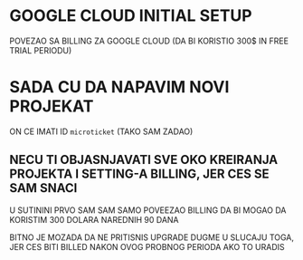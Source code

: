# GOOGLE CLOUD INITIAL SETUP

POVEZAO SA BILLING ZA GOOGLE CLOUD (DA BI KORISTIO 300$ IN FREE TRIAL PERIODU)

# SADA CU DA NAPAVIM NOVI PROJEKAT

ON CE IMATI ID `microticket` (TAKO SAM ZADAO)

## NECU TI OBJASNJAVATI SVE OKO KREIRANJA PROJEKTA I SETTING-A BILLING, JER CES SE SAM SNACI

U SUTININI PRVO SAM SAM SAMO POVEEZAO BILLING DA BI MOGAO DA KORISTIM 300 DOLARA NAREDNIH 90 DANA

BITNO JE MOZADA DA NE PRITISNIS UPGRADE DUGME U SLUCAJU TOGA, JER CES BITI BILLED NAKON OVOG PROBNOG PERIODA AKO TO URADIS

